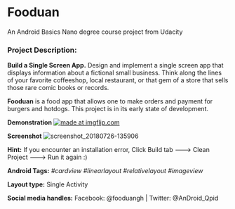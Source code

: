 # Fooduan
An Android Basics Nano degree course project from Udacity
### Project Description: 
**Build a Single Screen App.**
Design and implement a single screen app that displays information about a fictional small business. Think along the lines of your favorite coffeeshop, local restaurant, or that gem of a store that sells those rare comic books or records.

**Fooduan** is a food app that allows one to make orders and payment for burgers and hotdogs. This project is in its early state of development.

**Demonstration**
<a href="https://imgflip.com/gif/2eqlea"><img src="https://i.imgflip.com/2eqlea.gif" title="made at imgflip.com"/></a>

**Screenshot**
![screenshot_20180726-135906](https://user-images.githubusercontent.com/24192483/43266933-7bbd3b22-90e4-11e8-992b-6565c0ec2a03.png)

**Hint:** If you encounter an installation error, Click Build tab ---> Clean Project ---> Run it again :)

**Android Tags:** *#cardview* *#linearlayout* *#relativelayout* *#imageview* 

**Layout type:** Single Activity

**Social media handles:** 
Facebook: @fooduangh | Twitter: @AnDroid_Qpid
